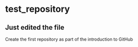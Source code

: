 # test_repository
## Just edited the file 

Create the first repository as part of the introduction to GitHub
